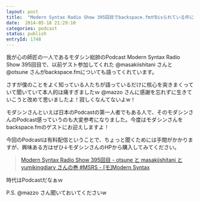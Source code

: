 ```yaml
---
layout: post
title:  "Modern Syntax Radio Show 395回目でbackspace.fmがDisられている件についてw"
date:  2014-05-18 21:29:10
categories: podcast
status: publish
entryId: 1748
---
```


我が心の師匠の一人であるモダシン総帥のPodcast Modern Syntax Radio Show 395回目で、以前ゲスト参加してくれた @masakiishitani さんと @otsune さんがbackspace.fmについても語ってくれています。

さすが僕のことをよく知っている人たちが語っているだけに核心を突きまくっていて聞いていて本人的は痛すぎましたｗ @mazzo さんに感謝を忘れずに生きていこうと改めて思いましたよ！寂しくなんてないよw！

モダシンさんといえば日本のPodcastの第一人者でもある人で、そのモダシンさんのPodcast感っていうのも大変参考になりました。今度はモダシンさんをbackspace.fmのゲストにお迎えしますよ！


今回のPodcastは有料配信ということで、ちょっと聞くためには手間がかかりますが、興味ある方はぜひ↓モダシンさんのHPから購入してみてください。

> [Modern Syntax Radio Show 395回目 - otsune と masakiishitani と yumikingdiary さんの巻 #MSRS - [モ]Modern Syntax](http://www.aivy.co.jp/BLOG_TEST/nagasawa/c/2014/05/modern-syntax-radio-show-395---otsune-masakiishitani-yumikingdiary-msrs.html)

時代はPodcastだなぁｗ

P.S. @mazzo さん聞いておいてくださいw

